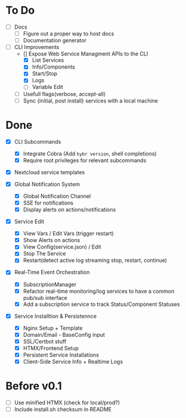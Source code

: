 # To Do

- [ ] Docs
    - [ ] Figure out a proper way to host docs
    - [ ] Documentation generator

- [ ] CLI Improvements
    - [] Expose Web Service Managment APIs to the CLI
        - [x] List Services
        - [x] Info/Components
        - [x] Start/Stop
        - [x] Logs
        - [ ] Variable Edit
    - [ ] Usefull flags(verbose, accept-all)
    - [ ] Sync {initial, post install} services with a local machine

# Done

- [x] CLI Subcommands
    - [x] Integrate Cobra (Add `hybr version`, shell completions)
    - [x] Require root privileges for relevant subcommands

- [x] Nextcloud service templates

- [x] Global Notification System
    - [x] Global Notification Channel
    - [x] SSE for notifications
    - [x] Display alerts on actions/notifications

- [x] Service Edit
    - [x] View Vars / Edit Vars (trigger restart)
    - [x] Show Alerts on actions
    - [x] View Config(service.json) / Edit
    - [x] Stop The Service
    - [x] Restart(detect active log streaming stop, restart, continue)

- [x] Real-Time Event Orchestration
    - [x] SubscriptionManager
    - [x] Refactor real-time monitoring/log services to have a common pub/sub interface
    - [x] Add a subscription service to track Status/Component Statuses

- [x] Service Installtion & Persistennce
    - [x] Nginx Setup + Template
    - [x] Domain/Email - BaseConfig input
    - [x] SSL/Certbot stuff
    - [x] HTMX/Frontend Setup
    - [x] Persistent Service Installations
    - [x] Client-Side Service Info + Realtime Logs

# Before v0.1

- [ ] Use minified HTMX (check for local/prod?)
- [ ] Include install.sh checksum in README
